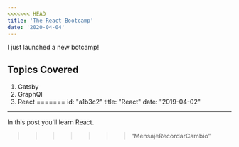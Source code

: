 ```yaml
---
<<<<<<< HEAD
title: 'The React Bootcamp'
date: '2020-04-04'
---
```


I just launched a new botcamp!

## Topics Covered

1. Gatsby
2. GraphQl
3. React
=======
id: "a1b3c2"
title: "React"
date: "2019-04-02"
---

In this post you'll learn React.
>>>>>>> “MensajeRecordarCambio”
